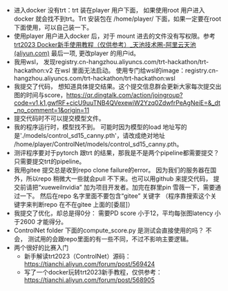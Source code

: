 - 进入docker 没有trt：trt 装在player 用户下面， 如果使用root 用户进入docker 就会找不到trt。Trt 安装包在 /home/player/ 下面，如果一定要在root 下面使用，可以自己装一下。
- 使用player 用户进入docker 后，对于 mount 进去的文件没有写权限。参考[trt2023 Docker新手使用教程（仅供参考）_天池技术圈-阿里云天池 (aliyun.com)](https://tianchi.aliyun.com/forum/post/568905) 最后一项, 更改player 的用户id。
- 我用wsl， 发现registry.cn-hangzhou.aliyuncs.com/trt-hackathon/trt-hackathon:v2 在wsl 里面无法启动。 使用专门给wsl的image：registry.cn-hangzhou.aliyuncs.com/trt-hackathon/trt-hackathon:wsl
- 我提交了代码， 想知道具体提交结果。这个提交信息群会更新大家每次提交出图的时间与score，https://qr.dingtalk.com/action/joingroup?code=v1,k1,gwfRF+cicU9uuTNB4QVexewiW2Yzq0ZdwfrPeAgNeiE=&_dt_no_comment=1&origin=11
- 提交代码时不可以提交模型文件。
- 我的程序运行时，模型找不到。 可能时因为模型的load 地址写的是'./models/control_sd15_canny.pth'，请改成绝对地址 /home/player/ControlNet/models/control_sd15_canny.pth。
- 测评程序要对于pytorch 跟trt 的结果，那我是不是两个pipeline都需要提交？只需要提交trt的pipeline。
- 我用gitee 提交总是收到repo clone failure的error。 因为我们的服务器在国外，所以repo 稍微大一些就会pull 不下来。也可以用github 来提交代码， 提交前请把“xueweilnvidia” 加为项目开发者。加完在群里pin 雪薇一下，需要通过一下。 然后在repo 名字里面不要包含“gitee” 关键字 （程序靠搜索这个关键字来判断repo 在不在gitee 上面的[委屈]）
- 我提交了优化，却总是得0分： 需要PD score 小于12，平均每张图latency 小于2600 才能得分。
- ControlNet folder 下面的compute_score.py 是测试会直接使用的吗？ 不会， 测试用的会跟repo里面的有一些不同，不过不影响主要逻辑。
- 两个很好的比赛入门
  - 新手解读trt2023（ControlNet）源码： https://tianchi.aliyun.com/forum/post/569424
  - 写了一个docker玩转trt2023新手教程，仅供参考： https://tianchi.aliyun.com/forum/post/568905
